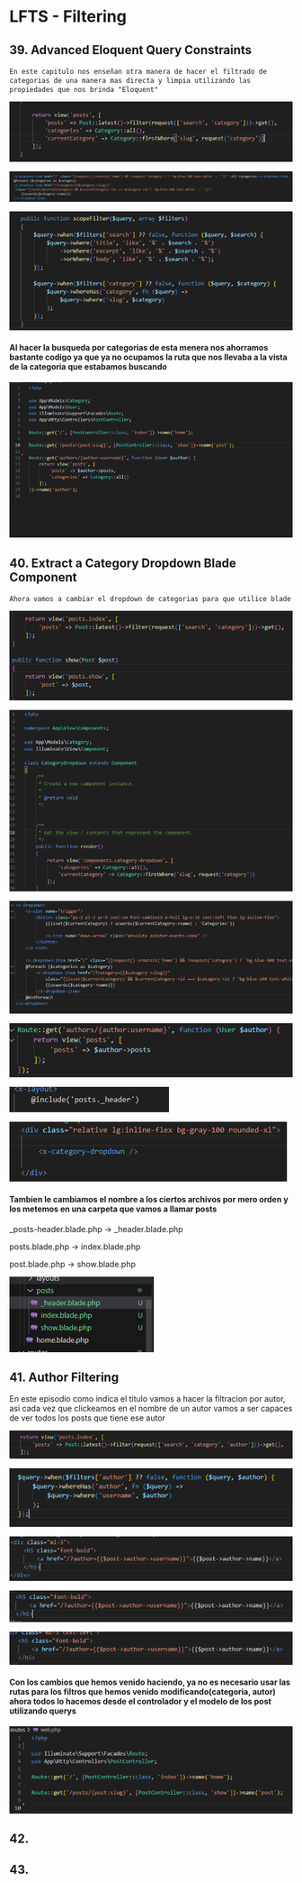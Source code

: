 # LFTS - Filtering


## 39. Advanced Eloquent Query Constraints
    En este capitulo nos enseñan otra manera de hacer el filtrado de categorias de una manera mas directa y limpia utilizando las propiedades que nos brinda "Eloquent"

![Visual Studio Code](./images/PostController%2039.PNG "Modificacion de Controlador")

![Visual Studio Code](./images/posts-header%2039.PNG "Modificacion de vista")

![Visual Studio Code](./images/Post%2039.PNG "Modificacion de Modelo post")


#### Al hacer la busqueda por categorias de esta menera nos ahorramos bastante codigo ya que ya no ocupamos la ruta que nos llevaba a la vista de la categoria que estabamos buscando

![Visual Studio Code](./images/routes%2039.PNG "Modificacion del archivo de rutas")



## 40. Extract a Category Dropdown Blade Component
    Ahora vamos a cambiar el dropdown de categorias para que utilice blade

![Visual Studio Code](./images/PostController%2040.PNG "Modificacion del controlador de post")

![Visual Studio Code](./images/categorydropdown%2040.PNG "Creacion de controlador para el dropdown de category")

![Visual Studio Code](./images/categorydropdown.blade%2040.PNG "Creacion de del arvhivo con formato blade para el dropdown de")


![Visual Studio Code](./images/routes%2040.PNG "Modificacion del archivo de rutas")


![Visual Studio Code](./images/index%2040.PNG "Ajuste de dependencias para que concuerde con los cambios de nombre")


![Visual Studio Code](./images/header%2040.PNG "Cambio a formato blade")


#### Tambien le cambiamos el nombre a los ciertos archivos por mero orden y los metemos en una carpeta que vamos a llamar posts
_posts-header.blade.php → _header.blade.php

posts.blade.php → index.blade.php

post.blade.php → show.blade.php

![Visual Studio Code](./images/posts%2040.PNG "Modificacion del controlador de post")



## 41. Author Filtering
 En este episodio como indica el titulo vamos a hacer la filtracion por autor, asi cada vez que clickeamos en el nombre de un autor vamos a ser capaces de ver todos los posts que tiene ese autor

![Visual Studio Code](./images/PostController%2041.PNG "Modificacion del controlador de post")

![Visual Studio Code](./images/post-model%2041.PNG "Modificacion del Modelo de post")

![Visual Studio Code](./images/post-card%2041.PNG "Modificacion de la vista post-card")

![Visual Studio Code](./images/post-featured%2041.PNG "Modificacion de la vista post-card")

![Visual Studio Code](./images/show%2041.PNG "Modificacion de la vista post especificos")


#### Con los cambios que hemos venido haciendo, ya no es necesario usar las rutas para los filtros que hemos venido modificando(categoria, autor) ahora todos lo hacemos desde el controlador y el modelo de los post utilizando querys

![Visual Studio Code](./images/routes%2041.PNG "Modificacion del controlador de post")



## 42.
## 43.